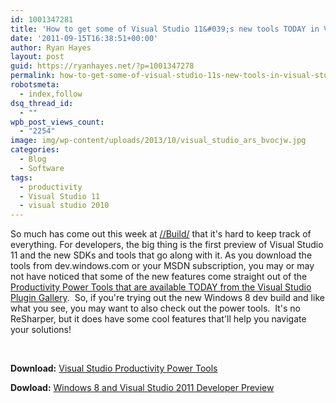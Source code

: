```yaml
---
id: 1001347281
title: 'How to get some of Visual Studio 11&#039;s new tools TODAY in Visual Studio 2010'
date: '2011-09-15T16:38:51+00:00'
author: Ryan Hayes
layout: post
guid: https://ryanhayes.net/?p=1001347278
permalink: how-to-get-some-of-visual-studio-11s-new-tools-in-visual-studio-2010
robotsmeta:
  - index,follow
dsq_thread_id:
  - ""
wpb_post_views_count:
  - "2254"
image: img/wp-content/uploads/2013/10/visual_studio_ars_bvocjw.jpg
categories:
  - Blog
  - Software
tags:
  - productivity
  - Visual Studio 11
  - visual studio 2010
---
```

So much has come out this week at [//Build/](https://www.buildwindows.com) that it's hard to keep track of everything. For developers, the big thing is the first preview of Visual Studio 11 and the new SDKs and tools that go along with it. As you download the tools from dev.windows.com or your MSDN subscription, you may or may not have noticed that some of the new features come straight out of the [Productivity Power Tools that are available TODAY from the Visual Studio Plugin Gallery](https://visualstudiogallery.msdn.microsoft.com/d0d33361-18e2-46c0-8ff2-4adea1e34fef).  So, if you're trying out the new Windows 8 dev build and like what you see, you may want to also check out the power tools.  It's no ReSharper, but it does have some cool features that'll help you navigate your solutions!

&nbsp;

**Download:** [Visual Studio Productivity Power Tools](https://visualstudiogallery.msdn.microsoft.com/d0d33361-18e2-46c0-8ff2-4adea1e34fef)

**Dowload:** [Windows 8 and Visual Studio 2011 Developer Preview](https://msdn.microsoft.com/en-us/windows/apps/br229516)

